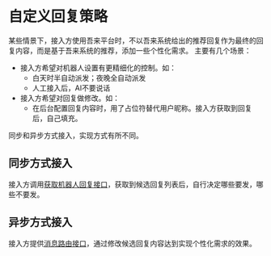 # 自定义回复策略

某些情景下，接入方使用吾来平台时，不以吾来系统给出的推荐回复作为最终的回复内容，而是基于吾来系统的推荐，添加一些个性化需求。 主要有几个场景：

* 接入方希望对机器人设置有更精细化的控制。如：
  * 白天时半自动派发；夜晚全自动派发
  * 人工接入后，AI不要说话
* 接入方希望对回复做修改。如：
  * 在后台配置回复内容时，用了占位符替代用户昵称。接入方获取到回复  后，自己填充。

同步和异步方式接入，实现方式有所不同。

## 同步方式接入

接入方调用[获取机器人回复接口](http://openapi.wul.ai/1.3.0/docs#operation/GetBotResponse)，获取到候选回复列表后，自行决定哪些要发，哪些不要发。

## 异步方式接入

接入方提供[消息路由接口](http://openapi.wul.ai/1.3.0/docs#operation/MessageRoute)，通过修改候选回复内容达到实现个性化需求的效果。

